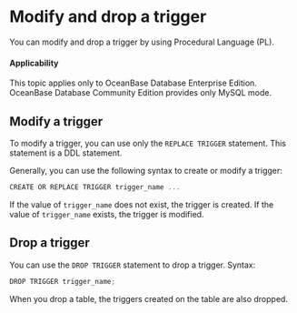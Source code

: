 Modify and drop a trigger
=============================

You can modify and drop a trigger by using Procedural Language (PL).

<main id="notice" >
    <h4>Applicability</h4>
    <p>This topic applies only to OceanBase Database Enterprise Edition. OceanBase Database Community Edition provides only MySQL mode. </p>
  </main>

Modify a trigger
--------------------------

To modify a trigger, you can use only the `REPLACE TRIGGER` statement. This statement is a DDL statement.

Generally, you can use the following syntax to create or modify a trigger:

```javascript
CREATE OR REPLACE TRIGGER trigger_name ...
```



If the value of `trigger_name` does not exist, the trigger is created. If the value of `trigger_name` exists, the trigger is modified.

Drop a trigger
--------------------------

You can use the `DROP TRIGGER` statement to drop a trigger. Syntax:

```javascript
DROP TRIGGER trigger_name;
```



When you drop a table, the triggers created on the table are also dropped.
